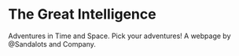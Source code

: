# The Great Intelligence
Adventures in Time and Space.
Pick your adventures!
A webpage by @Sandalots and Company.
